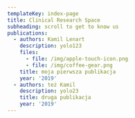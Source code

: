 ```yaml
---
templateKey: index-page
title: Clinical Research Space
subheading: scroll to get to know us
publications:
  - authors: Kamil Lenart
    description: yolo123
    files:
      - file: /img/apple-touch-icon.png
      - file: /img/coffee-gear.png
    title: moja pierwsza publikacja
    year: '2019'
  - authors: też Kamil
    description: yolo23
    title: druga publikacja
    year: '2019'
---
```


